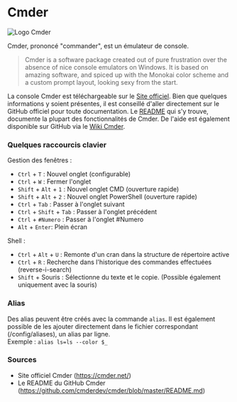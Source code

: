 # Cmder

![Logo Cmder](https://avatars1.githubusercontent.com/u/11646750?s=400&v=4)  

Cmder, prononcé "commander", est un émulateur de console.
> Cmder is a software package created out of pure frustration over the absence of nice console emulators on Windows. It is based on amazing software, and spiced up with the Monokai color scheme and a custom prompt layout, looking sexy from the start.

La console Cmder est téléchargeable sur le [Site officiel](https://cmder.net/).
Bien que quelques informations y soient présentes, il est conseillé d'aller directement sur le GitHub officiel pour toute documentation.
Le [README](https://github.com/cmderdev/cmder/blob/master/README.md) qui s'y trouve, documente la plupart des fonctionnalités de Cmder.
De l'aide est également disponible sur GitHub via le [Wiki Cmder](https://github.com/cmderdev/cmder/wiki).

### Quelques raccourcis clavier

Gestion des fenêtres :

- `Ctrl` + `T` : Nouvel onglet (configurable)
- `Ctrl` + `W` : Fermer l'onglet
- `Shift` + `Alt` + `1` : Nouvel onglet CMD (ouverture rapide)
- `Shift` + `Alt` + `2` : Nouvel onglet PowerShell (ouverture rapide)
- `Ctrl` + `Tab` : Passer à l'onglet suivant
- `Ctrl` + `Shift` + `Tab` : Passer à l'onglet précédent
- `Ctrl` + `#Numero` : Passer à l'onglet #Numero
- `Alt` + `Enter`: Plein écran

Shell :

- `Ctrl` + `Alt` + `U` : Remonte d'un cran dans la structure de répertoire active
- `Ctrl` + `R` : Recherche dans l'historique des commandes effectuées (reverse-i-search)
- `Shift` + Souris : Sélectionne du texte et le copie. (Possible également uniquement avec la souris)

### Alias

Des alias peuvent être créés avec la commande `alias`. Il est également possible de les ajouter directement dans le fichier correspondant (/config/aliases), un alias par ligne.   
Exemple :
``
alias ls=ls --color $_
``

### Sources
+ Site officiel Cmder (https://cmder.net/)
+ Le README du GitHub Cmder (https://github.com/cmderdev/cmder/blob/master/README.md)